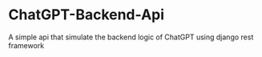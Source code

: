 # ChatGPT-Backend-Api
A simple api that simulate the backend logic of ChatGPT using django rest framework
